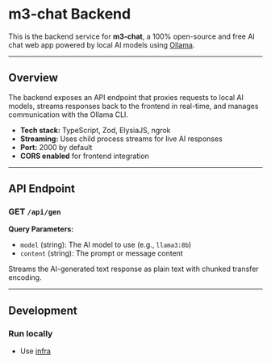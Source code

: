 # m3-chat Backend

This is the backend service for **m3-chat**, a 100% open-source and free AI chat web app powered by local AI models using [Ollama](https://ollama.com).

---

## Overview

The backend exposes an API endpoint that proxies requests to local AI models, streams responses back to the frontend in real-time, and manages communication with the Ollama CLI.

- **Tech stack:** TypeScript, Zod, ElysiaJS, ngrok
- **Streaming:** Uses child process streams for live AI responses
- **Port:** 2000 by default
- **CORS enabled** for frontend integration

---

## API Endpoint

### GET `/api/gen`

**Query Parameters:**

- `model` (string): The AI model to use (e.g., `llama3:8b`)
- `content` (string): The prompt or message content

Streams the AI-generated text response as plain text with chunked transfer encoding.

---

## Development

### Run locally

- Use [infra](https://github.com/m3-chat/infra/)
